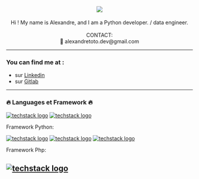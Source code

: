 <h1 align="center">
  <a href="https://git.io/typing-svg">
    <img src="https://readme-typing-svg.herokuapp.com/?lines=Hi,+👋;Welcome+to+Lexweb;&center=true&size=30">
  </a>
</h1>
<p align="center">
Hi ! My name is Alexandre, and I am a Python developer. / data engineer.</br></br>
CONTACT:</br>
📧 alexandretoto.dev@gmail.com
</p>


-----------------------------------------------------------------------------------

### You can find me at :

- sur [Linkedin](https://www.linkedin.com/in/alexandre-toto-00b2941b2/)
- sur [Gitlab](https://gitlab.com/Alexandre_Toto)

------------------------------------------------------------------------------------

### 🔥 Languages et Framework 🔥

[![techstack logo](https://readme-components.vercel.app/api?component=logo&logo=python)](https://github.com/harish-sethuraman/readme-components)
[![techstack logo](https://readme-components.vercel.app/api?component=logo&logo=php)](https://github.com/harish-sethuraman/readme-components) 

  Framework Python:

  [![techstack logo](https://readme-components.vercel.app/api?component=logo&logo=django)](https://github.com/harish-sethuraman/readme-components)
  [![techstack logo](https://readme-components.vercel.app/api?component=logo&logo=flask)](https://github.com/harish-sethuraman/readme-components) 
  [![techstack logo](https://readme-components.vercel.app/api?component=logo&logo=fastapi)](https://github.com/harish-sethuraman/readme-components) 
    
  Framework Php:
  
  [![techstack logo](https://readme-components.vercel.app/api?component=logo&logo=symfony)](https://github.com/harish-sethuraman/readme-components) 
---------------------------------------------------------------------------------------

